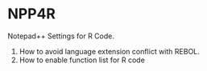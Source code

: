 # NPP4R
Notepad++ Settings for R Code. 

1) How to avoid language extension conflict with REBOL.
2) How to enable function list for R code

